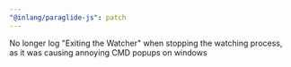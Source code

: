 ```yaml
---
"@inlang/paraglide-js": patch
---
```


No longer log "Exiting the Watcher" when stopping the watching process, as it was causing annoying CMD popups on windows
